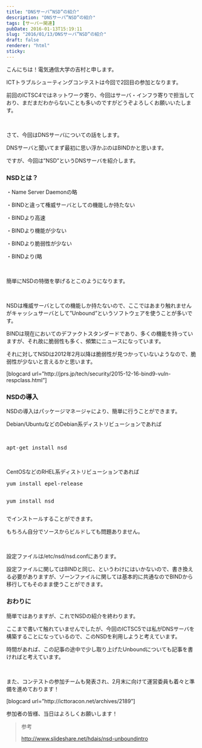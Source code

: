 ```yaml
---
title: "DNSサーバ”NSD”の紹介"
description: "DNSサーバ”NSD”の紹介"
tags: [サーバー関連]
pubDate: 2016-01-13T15:19:11
slug: "2016/01/13/DNSサーバ”NSD”の紹介"
draft: false
renderer: "html"
sticky: 
---
```


<p>こんにちは！電気通信大学の吉村と申します。</p>
<p>ICTトラブルシューティングコンテストは今回で2回目の参加となります。</p>
<p>前回のICTSC4ではネットワーク寄り、今回はサーバ・インフラ寄りで担当しており、まだまだわからないことも多いのですがどうぞよろしくお願いいたします。</p>
<p>&nbsp;</p>
<p>さて、今回はDNSサーバについての話をします。</p>
<p>DNSサーバと聞いてまず最初に思い浮かぶのはBINDかと思います。</p>
<p>ですが、今回は&#8221;NSD&#8221;というDNSサーバを紹介します。</p>
<p><!--more--></p>
<h3>NSDとは？</h3>
<p>・Name Server Daemonの略</p>
<p>・BINDと違って権威サーバとしての機能しか持たない</p>
<p>・BINDより高速</p>
<p>・BINDより機能が少ない</p>
<p>・BINDより脆弱性が少ない</p>
<p>・BINDより(略</p>
<p>&nbsp;</p>
<p>簡単にNSDの特徴を挙げるとこのようになります。</p>
<p>&nbsp;</p>
<p>NSDは権威サーバとしての機能しか持たないので、ここではあまり触れませんがキャッシュサーバとして”Unbound”というソフトウェアを使うことが多いです。</p>
<p>BINDは現在においてのデファクトスタンダードであり、多くの機能を持っていますが、それ故に脆弱性も多く、頻繁にニュースになっています。</p>
<p>それに対してNSDは2012年2月以降は脆弱性が見つかっていないようなので、脆弱性が少ないと言えるかと思います。</p>
<p>[blogcard url=&#8221;http://jprs.jp/tech/security/2015-12-16-bind9-vuln-respclass.html&#8221;]</p>
<h3>NSDの導入</h3>
<p>NSDの導入はパッケージマネージャにより、簡単に行うことができます。</p>
<p>Debian/UbuntuなどのDebian系ディストリビューションであれば</p>
<p>&nbsp;</p>
<pre class="brush: bash; title: ; notranslate" title="">apt-get install nsd</pre>
<p>&nbsp;</p>
<p>CentOSなどのRHEL系ディストリビューションであれば</p>
<pre class="brush: bash; title: ; notranslate" title="">yum install epel-release

yum install nsd</pre>
<p>でインストールすることができます。</p>
<p>もちろん自分でソースからビルドしても問題ありません。</p>
<p>&nbsp;</p>
<p>設定ファイルは/etc/nsd/nsd.confにあります。</p>
<p>設定ファイルに関してはBINDと同じ、というわけにはいかないので、書き換える必要がありますが、ゾーンファイルに関しては基本的に共通なのでBINDから移行してもそのまま使うことができます。</p>
<h3>おわりに</h3>
<p>簡単ではありますが、これでNSDの紹介を終わります。</p>
<p>ここまで書いて触れていませんでしたが、今回のICTSC5では私がDNSサーバを構築することになっているので、このNSDを利用しようと考えています。</p>
<p>時間があれば、この記事の途中で少し取り上げたUnboundについても記事を書ければと考えています。</p>
<p>&nbsp;</p>
<p>また、コンテストの参加チームも発表され、2月末に向けて運営委員も着々と準備を進めております！</p>
<p>[blogcard url=”http://icttoracon.net/archives/2189”]</p>
<p>参加者の皆様、当日はよろしくお願いします！</p>
<blockquote><p>参考</p>
<p><a href="http://www.slideshare.net/hdais/nsd-unboundintro" target="_blank">http://www.slideshare.net/hdais/nsd-unboundintro</a></p></blockquote>
